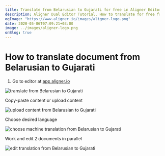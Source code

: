 ```yaml
---
title: Translate from Belarusian to Gujarati for free in Aligner Editor
description: Aligner Dual Editor Tutorial. How to translate for free from Belarusian to Gujarati. Aligner is multilingual document management platform. 
ogImage: "https://www.aligner.io/images/aligner-logo.png"
date: 2020-05-06T07:09:21+03:00
image: ../images/aligner-logo.png
onBlog: true
---
```


# How to translate document from Belarusian to Gujarati

1. Go to editor at [app.aligner.io](https://app.aligner.io "Aligner App web page")

![translate from Belarusian to Gujarati](../aligner-blank-editor.png "translate from Belarusian to Gujarati")

Copy-paste content or upload content

![upload content from Belarusian to Gujarati](../aligner-uploaded-document.png "upload content from Belarusian to Gujarati")

Choose desired language

![choose machine translation from Belarusian to Gujarati](../aligner-language-dropdown.png "choose machine translation from Belarusian to Gujarati")

Work and edit 2 documents in parallel

![edit translation from Belarusian to Gujarati](../aligner-double-sitded-editor.png "edit translation from Belarusian to Gujarati")

